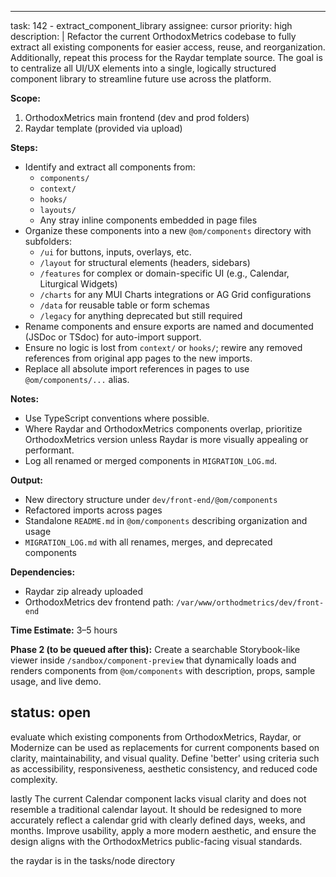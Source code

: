 ---

task: 142 - extract\_component\_library
assignee: cursor
priority: high
description: |
Refactor the current OrthodoxMetrics codebase to fully extract all existing components for easier access, reuse, and reorganization. Additionally, repeat this process for the Raydar template source. The goal is to centralize all UI/UX elements into a single, logically structured component library to streamline future use across the platform.

**Scope:**

1. OrthodoxMetrics main frontend (dev and prod folders)
2. Raydar template (provided via upload)

**Steps:**

- Identify and extract all components from:
  - `components/`
  - `context/`
  - `hooks/`
  - `layouts/`
  - Any stray inline components embedded in page files
- Organize these components into a new `@om/components` directory with subfolders:
  - `/ui` for buttons, inputs, overlays, etc.
  - `/layout` for structural elements (headers, sidebars)
  - `/features` for complex or domain-specific UI (e.g., Calendar, Liturgical Widgets)
  - `/charts` for any MUI Charts integrations or AG Grid configurations
  - `/data` for reusable table or form schemas
  - `/legacy` for anything deprecated but still required
- Rename components and ensure exports are named and documented (JSDoc or TSdoc) for auto-import support.
- Ensure no logic is lost from `context/` or `hooks/`; rewire any removed references from original app pages to the new imports.
- Replace all absolute import references in pages to use `@om/components/...` alias.

**Notes:**

- Use TypeScript conventions where possible.
- Where Raydar and OrthodoxMetrics components overlap, prioritize OrthodoxMetrics version unless Raydar is more visually appealing or performant.
- Log all renamed or merged components in `MIGRATION_LOG.md`.

**Output:**

- New directory structure under `dev/front-end/@om/components`
- Refactored imports across pages
- Standalone `README.md` in `@om/components` describing organization and usage
- `MIGRATION_LOG.md` with all renames, merges, and deprecated components

**Dependencies:**

- Raydar zip already uploaded
- OrthodoxMetrics dev frontend path: `/var/www/orthodmetrics/dev/front-end`

**Time Estimate:** 3–5 hours

**Phase 2 (to be queued after this):**
Create a searchable Storybook-like viewer inside `/sandbox/component-preview` that dynamically loads and renders components from `@om/components` with description, props, sample usage, and live demo.

## status: open

evaluate which existing components from OrthodoxMetrics, Raydar, or Modernize can be used as replacements for current components based on clarity, maintainability, and visual quality. Define 'better' using criteria such as accessibility, responsiveness, aesthetic consistency, and reduced code complexity.

lastly The current Calendar component lacks visual clarity and does not resemble a traditional calendar layout. It should be redesigned to more accurately reflect a calendar grid with clearly defined days, weeks, and months. Improve usability, apply a more modern aesthetic, and ensure the design aligns with the OrthodoxMetrics public-facing visual standards.

the raydar is in the tasks/node directory
